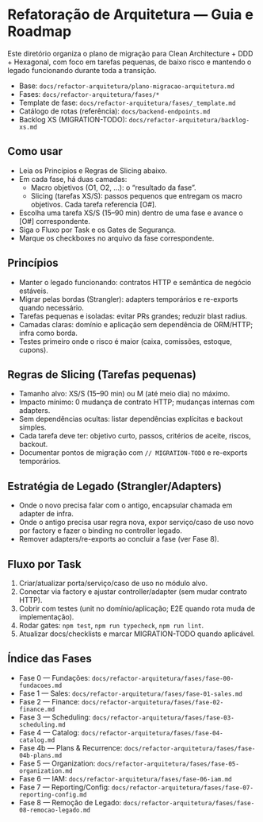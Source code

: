 # Refatoração de Arquitetura — Guia e Roadmap

Este diretório organiza o plano de migração para Clean Architecture + DDD + Hexagonal, com foco em tarefas pequenas, de baixo risco e mantendo o legado funcionando durante toda a transição.

- Base: `docs/refactor-arquitetura/plano-migracao-arquitetura.md`
- Fases: `docs/refactor-arquitetura/fases/*`
- Template de fase: `docs/refactor-arquitetura/fases/_template.md`
- Catálogo de rotas (referência): `docs/backend-endpoints.md`
 - Backlog XS (MIGRATION-TODO): `docs/refactor-arquitetura/backlog-xs.md`

## Como usar
- Leia os Princípios e Regras de Slicing abaixo.
- Em cada fase, há duas camadas:
  - Macro objetivos (O1, O2, …): o “resultado da fase”.
  - Slicing (tarefas XS/S): passos pequenos que entregam os macro objetivos. Cada tarefa referencia [O#].
- Escolha uma tarefa XS/S (15–90 min) dentro de uma fase e avance o [O#] correspondente.
- Siga o Fluxo por Task e os Gates de Segurança.
- Marque os checkboxes no arquivo da fase correspondente.

## Princípios
- Manter o legado funcionando: contratos HTTP e semântica de negócio estáveis.
- Migrar pelas bordas (Strangler): adapters temporários e re-exports quando necessário.
- Tarefas pequenas e isoladas: evitar PRs grandes; reduzir blast radius.
- Camadas claras: domínio e aplicação sem dependência de ORM/HTTP; infra como borda.
- Testes primeiro onde o risco é maior (caixa, comissões, estoque, cupons).

## Regras de Slicing (Tarefas pequenas)
- Tamanho alvo: XS/S (15–90 min) ou M (até meio dia) no máximo.
- Impacto mínimo: 0 mudança de contrato HTTP; mudanças internas com adapters.
- Sem dependências ocultas: listar dependências explícitas e backout simples.
- Cada tarefa deve ter: objetivo curto, passos, critérios de aceite, riscos, backout.
- Documentar pontos de migração com `// MIGRATION-TODO` e re-exports temporários.

## Estratégia de Legado (Strangler/Adapters)
- Onde o novo precisa falar com o antigo, encapsular chamada em adapter de infra.
- Onde o antigo precisa usar regra nova, expor serviço/caso de uso novo por factory e fazer o binding no controller legado.
- Remover adapters/re-exports ao concluir a fase (ver Fase 8).

## Fluxo por Task
1) Criar/atualizar porta/serviço/caso de uso no módulo alvo.
2) Conectar via factory e ajustar controller/adapter (sem mudar contrato HTTP).
3) Cobrir com testes (unit no domínio/aplicação; E2E quando rota muda de implementação).
4) Rodar gates: `npm test`, `npm run typecheck`, `npm run lint`.
5) Atualizar docs/checklists e marcar MIGRATION-TODO quando aplicável.

## Índice das Fases
- Fase 0 — Fundações: `docs/refactor-arquitetura/fases/fase-00-fundacoes.md`
- Fase 1 — Sales: `docs/refactor-arquitetura/fases/fase-01-sales.md`
- Fase 2 — Finance: `docs/refactor-arquitetura/fases/fase-02-finance.md`
- Fase 3 — Scheduling: `docs/refactor-arquitetura/fases/fase-03-scheduling.md`
- Fase 4 — Catalog: `docs/refactor-arquitetura/fases/fase-04-catalog.md`
- Fase 4b — Plans & Recurrence: `docs/refactor-arquitetura/fases/fase-04b-plans.md`
- Fase 5 — Organization: `docs/refactor-arquitetura/fases/fase-05-organization.md`
- Fase 6 — IAM: `docs/refactor-arquitetura/fases/fase-06-iam.md`
- Fase 7 — Reporting/Config: `docs/refactor-arquitetura/fases/fase-07-reporting-config.md`
- Fase 8 — Remoção de Legado: `docs/refactor-arquitetura/fases/fase-08-remocao-legado.md`
